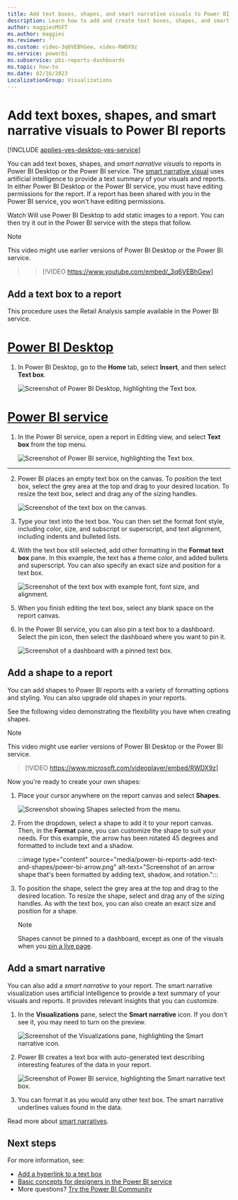 ```yaml
---
title: Add text boxes, shapes, and smart narrative visuals to Power BI reports
description: Learn how to add and create text boxes, shapes, and smart narrative visuals to reports in Power BI Desktop or the Power BI service.
author: maggiesMSFT
ms.author: maggies
ms.reviewer: ''
ms.custom: video-3q6VEBhGew, video-RWDX9z
ms.service: powerbi
ms.subservice: pbi-reports-dashboards
ms.topic: how-to
ms.date: 02/16/2023
LocalizationGroup: Visualizations
---
```

# Add text boxes, shapes, and smart narrative visuals to Power BI reports

[!INCLUDE [applies-yes-desktop-yes-service](../includes/applies-yes-desktop-yes-service.md)]

You can add text boxes, shapes, and *smart narrative visuals* to reports in Power BI Desktop or the Power BI service. The [smart narrative visual](#add-a-smart-narrative) uses artificial intelligence to provide a text summary of your visuals and reports. In either Power BI Desktop or the Power BI service, you must have editing permissions for the report. If a report has been shared with you in the Power BI service, you won't have editing permissions.

Watch Will use Power BI Desktop to add static images to a report. You can then try it out in the Power BI service with the steps that follow.

> [!NOTE]  
> This video might use earlier versions of Power BI Desktop or the Power BI service.

> > [!VIDEO https://www.youtube.com/embed/_3q6VEBhGew]
>

## Add a text box to a report

This procedure uses the Retail Analysis sample available in the Power BI service.

# [Power BI Desktop](#tab/powerbi-desktop)

1. In Power BI Desktop, go to the **Home** tab, select **Insert**, and then select **Text box**.

   ![Screenshot of Power BI Desktop, highlighting the Text box.](media/power-bi-reports-add-text-and-shapes/desktop-select-text-box.png)

# [Power BI service](#tab/powerbi-service)

1. In the Power BI service, open a report in Editing view, and select **Text box** from the top menu.

   ![Screenshot of Power BI service, highlighting the Text box.](media/power-bi-reports-add-text-and-shapes/power-bi-select-text-box.png)

---

2. Power BI places an empty text box on the canvas. To position the text box, select the grey area at the top and drag to your desired location. To resize the text box, select and drag any of the sizing handles.

   ![Screenshot of the text box on the canvas.](media/power-bi-reports-add-text-and-shapes/power-bi-position-text-box.png)

3. Type your text into the text box. You can then set the format font style, including color, size, and subscript or superscript, and text alignment, including indents and bulleted lists.

4. With the text box still selected, add other formatting in the **Format text box** pane. In this example, the text has a theme color, and added bullets and superscript. You can also specify an exact size and position for a text box.  

   ![Screenshot of the text box with example font, font size, and alignment.](media/power-bi-reports-add-text-and-shapes/power-bi-text-formatting.png)

5. When you finish editing the text box, select any blank space on the report canvas.

6. In the Power BI service, you can also pin a text box to a dashboard. Select the pin icon, then select the dashboard where you want to pin it.

   ![Screenshot of a dashboard with a pinned text box.](media/power-bi-reports-add-text-and-shapes/power-bi-pin-text-box.png)

## Add a shape to a report

You can add shapes to Power BI reports with a variety of formatting options and styling. You can also upgrade old shapes in your reports.

See the following video demonstrating the flexibility you have when creating shapes.

> [!NOTE]  
> This video might use earlier versions of Power BI Desktop or the Power BI service.

> [!VIDEO https://www.microsoft.com/videoplayer/embed/RWDX9z]
>

Now you're ready to create your own shapes:

1. Place your cursor anywhere on the report canvas and select **Shapes**.

   ![Screenshot showing Shapes selected from the menu.](media/power-bi-reports-add-text-and-shapes/power-bi-shapes.png)

2. From the dropdown, select a shape to add it to your report canvas. Then, in the **Format** pane, you can customize the shape to suit your needs. For this example, the arrow has been rotated 45 degrees and formatted to include text and a shadow.

   :::image type="content" source="media/power-bi-reports-add-text-and-shapes/power-bi-arrow.png" alt-text="Screenshot of an arrow shape that's been formatted by adding text, shadow, and rotation.":::

3. To position the shape, select the grey area at the top and drag to the desired location. To resize the shape, select and drag any of the sizing handles. As with the text box, you can also create an exact size and position for a shape.

   > [!NOTE]
   > Shapes cannot be pinned to a dashboard, except as one of the visuals when you [pin a live page](service-dashboard-pin-live-tile-from-report.md).
   >  

## Add a smart narrative

You can also add a *smart narrative* to your report. The smart narrative visualization uses artificial intelligence to provide a text summary of your visuals and reports. It provides relevant insights that you can customize.

1. In the **Visualizations** pane, select the **Smart narrative** icon. If you don't see it, you may need to turn on the preview.

    ![Screenshot of the Visualizations pane, highlighting the Smart narrative icon.](media/power-bi-reports-add-text-and-shapes/power-bi-smart-narrrative-icon.png)

2. Power BI creates a text box with auto-generated text describing interesting features of the data in your report.

    ![Screenshot of Power BI service, highlighting the Smart narrative text box.](media/power-bi-reports-add-text-and-shapes/power-bi-smart-narrrative.png)

3. You can format it as you would any other text box. The smart narrative underlines values found in the data.

Read more about [smart narratives](../visuals/power-bi-visualization-smart-narrative.md).

## Next steps

For more information, see:

* [Add a hyperlink to a text box](service-add-hyperlink-to-text-box.md)
* [Basic concepts for designers in the Power BI service](../fundamentals/service-basic-concepts.md)
* More questions? [Try the Power BI Community](https://community.powerbi.com/)
